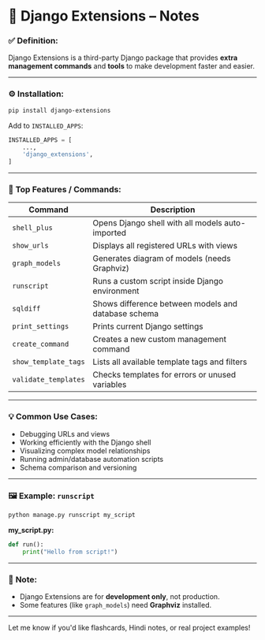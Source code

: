 # 📘 **Django Extensions – Notes**
### ✅ **Definition:**

Django Extensions is a third-party Django package that provides **extra management commands** and **tools** to make development faster and easier.

---

### ⚙️ **Installation:**

```bash
pip install django-extensions
```

Add to `INSTALLED_APPS`:

```python
INSTALLED_APPS = [
    ...,
    'django_extensions',
]
```

---

### 🔑 **Top Features / Commands:**

| Command              | Description                                         |
| -------------------- | --------------------------------------------------- |
| `shell_plus`         | Opens Django shell with all models auto-imported    |
| `show_urls`          | Displays all registered URLs with views             |
| `graph_models`       | Generates diagram of models (needs Graphviz)        |
| `runscript`          | Runs a custom script inside Django environment      |
| `sqldiff`            | Shows difference between models and database schema |
| `print_settings`     | Prints current Django settings                      |
| `create_command`     | Creates a new custom management command             |
| `show_template_tags` | Lists all available template tags and filters       |
| `validate_templates` | Checks templates for errors or unused variables     |

---

### 💡 **Common Use Cases:**

- Debugging URLs and views
- Working efficiently with the Django shell
- Visualizing complex model relationships
- Running admin/database automation scripts
- Schema comparison and versioning

---

### 🖼️ Example: `runscript`

```bash
python manage.py runscript my_script
```

**my_script.py:**

```python
def run():
    print("Hello from script!")
```

---

### 📌 **Note:**

- Django Extensions are for **development only**, not production.
- Some features (like `graph_models`) need **Graphviz** installed.

---

Let me know if you'd like flashcards, Hindi notes, or real project examples!
